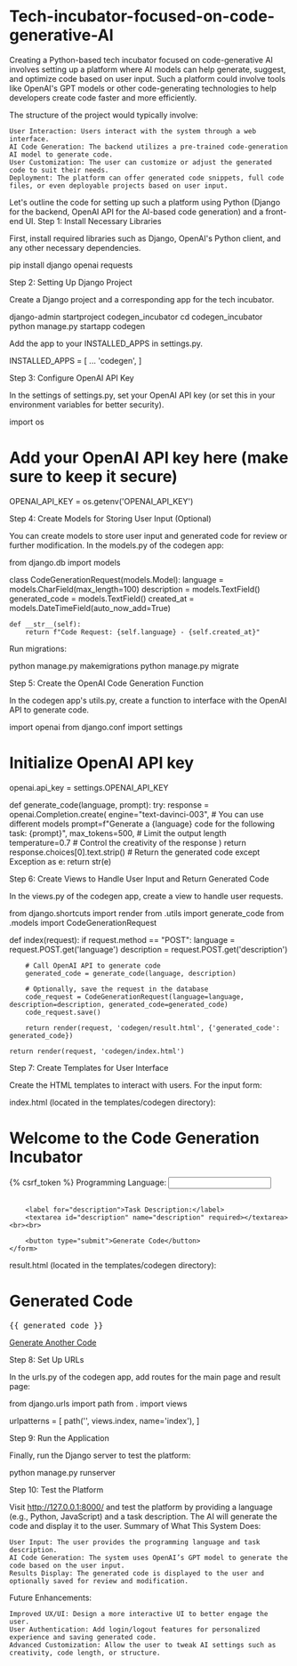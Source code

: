 # Tech-incubator-focused-on-code-generative-AI
Creating a Python-based tech incubator focused on code-generative AI involves setting up a platform where AI models can help generate, suggest, and optimize code based on user input. Such a platform could involve tools like OpenAI's GPT models or other code-generating technologies to help developers create code faster and more efficiently.

The structure of the project would typically involve:

    User Interaction: Users interact with the system through a web interface.
    AI Code Generation: The backend utilizes a pre-trained code-generation AI model to generate code.
    User Customization: The user can customize or adjust the generated code to suit their needs.
    Deployment: The platform can offer generated code snippets, full code files, or even deployable projects based on user input.

Let's outline the code for setting up such a platform using Python (Django for the backend, OpenAI API for the AI-based code generation) and a front-end UI.
Step 1: Install Necessary Libraries

First, install required libraries such as Django, OpenAI's Python client, and any other necessary dependencies.

pip install django openai requests

Step 2: Setting Up Django Project

Create a Django project and a corresponding app for the tech incubator.

django-admin startproject codegen_incubator
cd codegen_incubator
python manage.py startapp codegen

Add the app to your INSTALLED_APPS in settings.py.

INSTALLED_APPS = [
    ...
    'codegen',
]

Step 3: Configure OpenAI API Key

In the settings of settings.py, set your OpenAI API key (or set this in your environment variables for better security).

import os

# Add your OpenAI API key here (make sure to keep it secure)
OPENAI_API_KEY = os.getenv('OPENAI_API_KEY')

Step 4: Create Models for Storing User Input (Optional)

You can create models to store user input and generated code for review or further modification. In the models.py of the codegen app:

from django.db import models

class CodeGenerationRequest(models.Model):
    language = models.CharField(max_length=100)
    description = models.TextField()
    generated_code = models.TextField()
    created_at = models.DateTimeField(auto_now_add=True)

    def __str__(self):
        return f"Code Request: {self.language} - {self.created_at}"

Run migrations:

python manage.py makemigrations
python manage.py migrate

Step 5: Create the OpenAI Code Generation Function

In the codegen app's utils.py, create a function to interface with the OpenAI API to generate code.

import openai
from django.conf import settings

# Initialize OpenAI API key
openai.api_key = settings.OPENAI_API_KEY

def generate_code(language, prompt):
    try:
        response = openai.Completion.create(
            engine="text-davinci-003",  # You can use different models
            prompt=f"Generate a {language} code for the following task: {prompt}",
            max_tokens=500,  # Limit the output length
            temperature=0.7  # Control the creativity of the response
        )
        return response.choices[0].text.strip()  # Return the generated code
    except Exception as e:
        return str(e)

Step 6: Create Views to Handle User Input and Return Generated Code

In the views.py of the codegen app, create a view to handle user requests.

from django.shortcuts import render
from .utils import generate_code
from .models import CodeGenerationRequest

def index(request):
    if request.method == "POST":
        language = request.POST.get('language')
        description = request.POST.get('description')

        # Call OpenAI API to generate code
        generated_code = generate_code(language, description)

        # Optionally, save the request in the database
        code_request = CodeGenerationRequest(language=language, description=description, generated_code=generated_code)
        code_request.save()

        return render(request, 'codegen/result.html', {'generated_code': generated_code})
    
    return render(request, 'codegen/index.html')

Step 7: Create Templates for User Interface

Create the HTML templates to interact with users. For the input form:

index.html (located in the templates/codegen directory):

<!DOCTYPE html>
<html lang="en">
<head>
    <meta charset="UTF-8">
    <meta name="viewport" content="width=device-width, initial-scale=1.0">
    <title>Code Generator</title>
</head>
<body>
    <h1>Welcome to the Code Generation Incubator</h1>
    <form method="POST">
        {% csrf_token %}
        <label for="language">Programming Language:</label>
        <input type="text" id="language" name="language" required><br><br>

        <label for="description">Task Description:</label>
        <textarea id="description" name="description" required></textarea><br><br>

        <button type="submit">Generate Code</button>
    </form>
</body>
</html>

result.html (located in the templates/codegen directory):

<!DOCTYPE html>
<html lang="en">
<head>
    <meta charset="UTF-8">
    <meta name="viewport" content="width=device-width, initial-scale=1.0">
    <title>Generated Code</title>
</head>
<body>
    <h1>Generated Code</h1>
    <pre>{{ generated_code }}</pre>
    <a href="/">Generate Another Code</a>
</body>
</html>

Step 8: Set Up URLs

In the urls.py of the codegen app, add routes for the main page and result page:

from django.urls import path
from . import views

urlpatterns = [
    path('', views.index, name='index'),
]

Step 9: Run the Application

Finally, run the Django server to test the platform:

python manage.py runserver

Step 10: Test the Platform

Visit http://127.0.0.1:8000/ and test the platform by providing a language (e.g., Python, JavaScript) and a task description. The AI will generate the code and display it to the user.
Summary of What This System Does:

    User Input: The user provides the programming language and task description.
    AI Code Generation: The system uses OpenAI’s GPT model to generate the code based on the user input.
    Results Display: The generated code is displayed to the user and optionally saved for review and modification.

Future Enhancements:

    Improved UX/UI: Design a more interactive UI to better engage the user.
    User Authentication: Add login/logout features for personalized experience and saving generated code.
    Advanced Customization: Allow the user to tweak AI settings such as creativity, code length, or structure.
